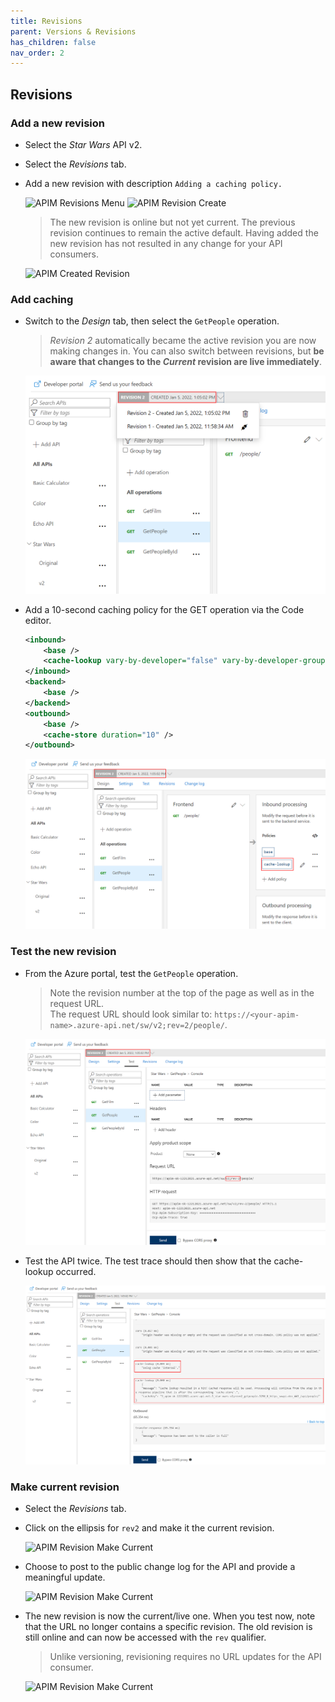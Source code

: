 ```yaml
---
title: Revisions
parent: Versions & Revisions
has_children: false
nav_order: 2
---
```



## Revisions

### Add a new revision

- Select the *Star Wars* API v2.
- Select the *Revisions* tab.
- Add a new revision with description `Adding a caching policy.`

  ![APIM Revisions Menu](../../assets/images/apim-revisions-menu.png)
  ![APIM Revision Create](../../assets/images/apim-revisions-create.png)

  > The new revision is online but not yet current. The previous revision continues to remain the active default. Having added the new revision has not resulted in any change for your API consumers.

  ![APIM Created Revision](../../assets/images/apim-created-revision.png)

### Add caching

- Switch to the *Design* tab, then select the `GetPeople` operation.
  > *Revision 2* automatically became the active revision you are now making changes in. You can also switch between revisions, but **be aware that changes to the *Current* revision are live immediately**.

  ![APIM Revision Add Caching](../../assets/images/apim-revision-add-caching-1.png)

- Add a 10-second caching policy for the GET operation via the Code editor.

  ```xml
  <inbound>
      <base />
      <cache-lookup vary-by-developer="false" vary-by-developer-groups="false" allow-private-response-caching="false" must-revalidate="false" downstream-caching-type="none" />
  </inbound>
  <backend>
      <base />
  </backend>
  <outbound>
      <base />
      <cache-store duration="10" />
  </outbound>
  ```

  ![APIM Revision Add Caching](../../assets/images/apim-revision-add-caching-2.png)

### Test the new revision

- From the Azure portal, test the `GetPeople` operation.
  > Note the revision number at the top of the page as well as in the request URL.  
  The request URL should look similar to: `https://<your-apim-name>.azure-api.net/sw/v2;rev=2/people/`.

  ![APIM Revision Caching Test](../../assets/images/apim-revision-test-caching-1.png)

- Test the API twice. The test trace should then show that the cache-lookup occurred. 

  ![APIM Revision Caching Test](../../assets/images/apim-revision-test-caching-2.png)

### Make current revision

- Select the _Revisions_ tab.
- Click on the ellipsis for `rev2` and make it the current revision.

  ![APIM Revision Make Current](../../assets/images/apim-revision-make-current-1.png)

- Choose to post to the public change log for the API and provide a meaningful update.

  ![APIM Revision Make Current](../../assets/images/apim-revision-make-current-2.png)

- The new revision is now the current/live one. When you test now, note that the URL no longer contains a specific revision. The old revision is still online and can now be accessed with the `rev` qualifier. 

  > Unlike versioning, revisioning requires no URL updates for the API consumer.

  ![APIM Revision Make Current](../../assets/images/apim-revision-make-current-3.png)